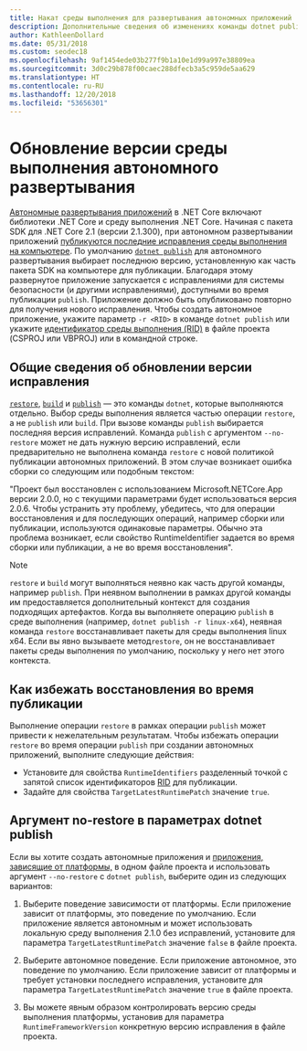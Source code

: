 ```yaml
---
title: Накат среды выполнения для развертывания автономных приложений .NET Core
description: Дополнительные сведения об изменениях команды dotnet publish для автономных развертываний.
author: KathleenDollard
ms.date: 05/31/2018
ms.custom: seodec18
ms.openlocfilehash: 9af1454ede03b277f9b1a10e1d99a997e38809ea
ms.sourcegitcommit: 3d0c29b878f00caec288dfecb3a5c959de5aa629
ms.translationtype: HT
ms.contentlocale: ru-RU
ms.lasthandoff: 12/20/2018
ms.locfileid: "53656301"
---
```

# <a name="self-contained-deployment-runtime-roll-forward"></a>Обновление версии среды выполнения автономного развертывания

[Автономные развертывания приложений](index.md) в .NET Core включают библиотеки .NET Core и среду выполнения .NET Core. Начиная с пакета SDK для .NET Core 2.1 (версии 2.1.300), при автономном развертывании приложений [публикуются последние исправления среды выполнения на компьютере](https://github.com/dotnet/designs/pull/36). По умолчанию [`dotnet publish`](../tools/dotnet-publish.md) для автономного развертывания выбирает последнюю версию, установленную как часть пакета SDK на компьютере для публикации. Благодаря этому развернутое приложение запускается с исправлениями для системы безопасности (и другими исправлениями), доступными во время публикации `publish`. Приложение должно быть опубликовано повторно для получения нового исправления. Чтобы создать автономное приложение, укажите параметр `-r <RID>` в команде `dotnet publish` или укажите [идентификатор среды выполнения (RID)](../rid-catalog.md) в файле проекта (CSPROJ или VBPROJ) или в командной строке.

## <a name="patch-version-roll-forward-overview"></a>Общие сведения об обновлении версии исправления

[`restore`](../tools/dotnet-restore.md), [`build`](../tools/dotnet-build.md) и [`publish`](../tools/dotnet-publish.md) — это команды `dotnet`, которые выполняются отдельно. Выбор среды выполнения является частью операции `restore`, а не `publish` или `build`. При вызове команды `publish` выбирается последняя версия исправлений. Команда `publish` с аргументом `--no-restore` может не дать нужную версию исправлений, если предварительно не выполнена команда `restore` с новой политикой публикации автономных приложений. В этом случае возникает ошибка сборки со следующим или подобным текстом:

  "Проект был восстановлен с использованием Microsoft.NETCore.App версии 2.0.0, но с текущими параметрами будет использоваться версия 2.0.6. Чтобы устранить эту проблему, убедитесь, что для операции восстановления и для последующих операций, например сборки или публикации, используются одинаковые параметры. Обычно эта проблема возникает, если свойство RuntimeIdentifier задается во время сборки или публикации, а не во время восстановления".

> [!NOTE]
> `restore` и `build` могут выполняться неявно как часть другой команды, например `publish`. При неявном выполнении в рамках другой команды им предоставляется дополнительный контекст для создания подходящих артефактов. Когда вы выполняете операцию `publish` в среде выполнения (например, `dotnet publish -r linux-x64`), неявная команда `restore` восстанавливает пакеты для среды выполнения linux x64. Если вы явно вызываете метод`restore`, он не восстанавливает пакеты среды выполнения по умолчанию, поскольку у него нет этого контекста.

## <a name="how-to-avoid-restore-during-publish"></a>Как избежать восстановления во время публикации

Выполнение операции `restore` в рамках операции `publish` может привести к нежелательным результатам. Чтобы избежать операции `restore` во время операции `publish` при создании автономных приложений, выполните следующие действия:

* Установите для свойства `RuntimeIdentifiers` разделенный точкой с запятой список идентификаторов [RID](../rid-catalog.md) для публикации.
* Задайте для свойства `TargetLatestRuntimePatch` значение `true`.

## <a name="no-restore-argument-with-dotnet-publish-options"></a>Аргумент no-restore в параметрах dotnet publish

Если вы хотите создать автономные приложения и [приложения, зависящие от платформы,](index.md) в одном файле проекта и использовать аргумент `--no-restore` с `dotnet publish`, выберите один из следующих вариантов:

1. Выберите поведение зависимости от платформы. Если приложение зависит от платформы, это поведение по умолчанию. Если приложение является автономным и может использовать локальную среду выполнения 2.1.0 без исправлений, установите для параметра `TargetLatestRuntimePatch` значение `false` в файле проекта.

2. Выберите автономное поведение. Если приложение автономное, это поведение по умолчанию. Если приложение зависит от платформы и требует установки последнего исправления, установите для параметра `TargetLatestRuntimePatch` значение `true` в файле проекта.

3. Вы можете явным образом контролировать версию среды выполнения платформы, установив для параметра `RuntimeFrameworkVersion` конкретную версию исправления в файле проекта.
